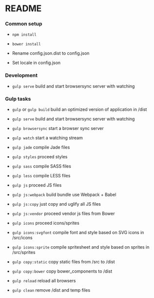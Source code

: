 # README #

### Common setup ###

* `npm install`

* `bower install`

* Rename config.json.dist to config.json

* Set locale in config.json

### Development ###

* `gulp serve` build and start browsersync server with watching

### Gulp tasks ###

* `gulp` or `gulp build` build an optimized version of application in /dist

* `gulp serve` build and start browsersync server with watching

* `gulp browsersync` start a browser sync server

* `gulp watch` start a watching stream

* `gulp jade` compile Jade files

* `gulp styles` proceed styles

* `gulp sass` compile SASS files

* `gulp less` compile LESS files

* `gulp js` proceed JS files

* `gulp js:webpack` build bundle use Webpack + Babel

* `gulp js:copy` just copy and uglify all JS files

* `gulp js:vendor` proceed vendor js files from Bower

* `gulp icons` proceed icons/sprites

* `gulp icons:svgfont` compile font and style based on SVG icons in /src/icons

* `gulp icons:sprite` compile spritesheet and style based on sprites in /src/sprites

* `gulp copy:static` copy static files from /src to /dist

* `gulp copy:bower` copy bower_components to /dist

* `gulp reload` reload all browsers

* `gulp clean` remove /dist and temp files